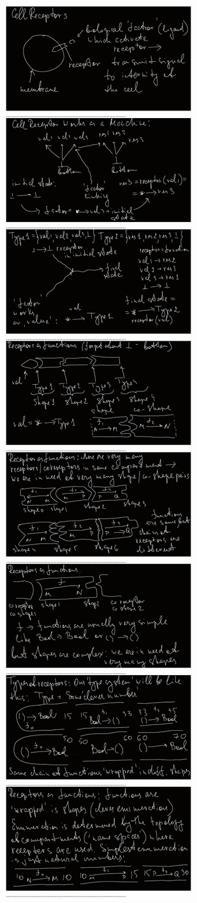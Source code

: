 ![ScreenShot](./pictures/Receptors_0.png)
.................................................................................
![ScreenShot](./pictures/Receptors_1.png)
.................................................................................
![ScreenShot](./pictures/Receptors_2.png)
.................................................................................
![ScreenShot](./pictures/Receptors_3.png)
.................................................................................
![ScreenShot](./pictures/Receptors_4.png)
.................................................................................
![ScreenShot](./pictures/Receptors_5.png)
.................................................................................
![ScreenShot](./pictures/Receptors_6.png)
.................................................................................
![ScreenShot](./pictures/Receptors_7.png)
.................................................................................